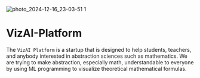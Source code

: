 
 
![photo_2024-12-16_23-03-51 1](https://github.com/user-attachments/assets/15756713-e015-404d-ba04-c5777e47c286)  
# VizAI-Platform

The ```VizAI Platform``` is a startup that is designed to help students, teachers, and anybody interested in abstraction sciences such as mathematics. We are trying to make abstraction, especially math, understandable to everyone by using ML programming to visualize theoretical mathematical formulas.
